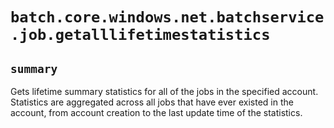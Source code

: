 # `batch.core.windows.net.batchservice.job.getalllifetimestatistics`

## `summary`
Gets lifetime summary statistics for all of the jobs in the specified account. Statistics are aggregated across all jobs that have ever existed in the account, from account creation to the last update time of the statistics.


